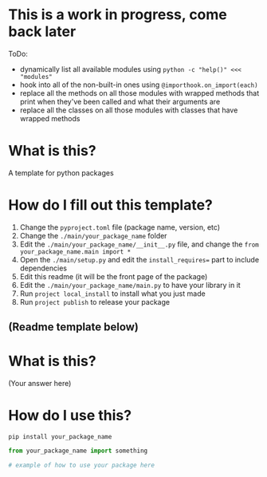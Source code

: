 # This is a work in progress, come back later


ToDo:
- dynamically list all available modules using `python -c "help()" <<< "modules"`
- hook into all of the non-built-in ones using `@importhook.on_import(each)`
- replace all the methods on all those modules with wrapped methods that print when they've been called and what their arguments are
- replace all the classes on all those modules with classes that have wrapped methods





# What is this?

A template for python packages

# How do I fill out this template?

1. Change the `pyproject.toml` file (package name, version, etc)
2. Change the `./main/your_package_name` folder
3. Edit the `./main/your_package_name/__init__.py` file, and change the `from your_package_name.main import *`
4. Open the `./main/setup.py` and edit the `install_requires=` part to include dependencies
5. Edit this readme (it will be the front page of the package)
6. Edit the `./main/your_package_name/main.py` to have your library in it
7. Run `project local_install` to install what you just made
8. Run `project publish` to release your package


## (Readme template below)

# What is this?

(Your answer here)

# How do I use this?

`pip install your_package_name`


```python
from your_package_name import something

# example of how to use your package here
```
